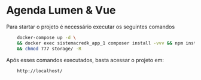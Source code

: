 # Agenda Lumen & Vue
Para startar o projeto é necessário executar os seguintes comandos
``` bash
    docker-compose up -d \
    && docker exec sistemacredk_app_1 composer install -vvv && npm install \
    && chmod 777 storage/ -R
```
Após esses comandos executados, basta acessar o projeto em:
```
    http://localhost/
```
